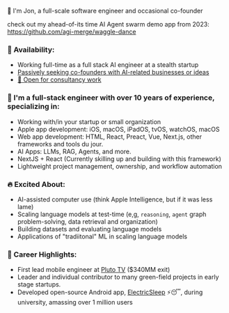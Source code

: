 
👋 I'm Jon, a full-scale software engineer and occasional co-founder

check out my ahead-of-its time AI Agent swarm demo app from 2023: https://github.com/agi-merge/waggle-dance

### 💼 Availability:

- Working full-time as a full stack AI engineer at a stealth startup
- [Passively seeking co-founders with AI-related businesses or ideas](mailto:jonwilldoit+ghrm@proton.me)
- [📧 Open for consultancy work](mailto:jonwilldoit+ghrm@proton.me)


<!--
<picture>
<source
  srcset="https://github-readme-stats.vercel.app/api?username=jondwillis&show_icons=true&count_private=true&theme=dark"
  media="(prefers-color-scheme: dark)"
/>
<source
  srcset="https://github-readme-stats.vercel.app/api?username=jondwillis&show_icons=true&count_private=true"
  media="(prefers-color-scheme: light), (prefers-color-scheme: no-preference)"
/>
<img src="https://github-readme-stats.vercel.app/api?username=jondwillis&show_icons=true&count_private=true" />
</picture>
-->
### 🎯 I'm a **full-stack engineer** with over 10 years of experience, specializing in:

- Working with/in your startup or small organization
- Apple app development: iOS, macOS, iPadOS, tvOS, watchOS, macOS
- Web app development: HTML, React, Preact, Vue, Next.js, other frameworks and tools du jour.
- AI Apps: LLMs, RAG, Agents, and more. 
- NextJS + React (Currently skilling up and building with this framework)
- Lightweight project management, ownership, and workflow automation

### 🔥 Excited About:

- AI-assisted computer use (think Apple Intelligence, but if it was less lame)
- Scaling language models at test-time (e,g, `reasoning`, `agent` graph problem-solving, data retrieval and organization)
- Building datasets and evaluating language models
- Applications of "tradiitonal" ML in scaling language models



### 🚀 Career Highlights:

- First lead mobile engineer at [Pluto TV](https://www.paramount.com/press/viacom-agrees-to-acquire-pluto-tv) ($340MM exit)
- Leader and individual contributor to many green-field projects in early stage startups.
- Developed open-source Android app, [ElectricSleep](https://github.com/jondwillis/electricsleep) ⚡😴, during university, amassing over 1 million users

